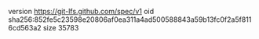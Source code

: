 version https://git-lfs.github.com/spec/v1
oid sha256:852fe5c23598e20806af0ea311a4ad500588843a59b13fc0f2a5f8116cd563a2
size 35783
